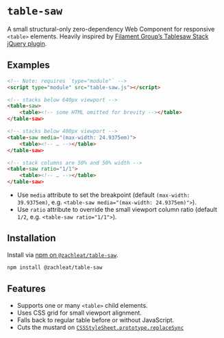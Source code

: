 # `table-saw`

A small structural-only zero-dependency Web Component for responsive `<table>` elements. Heavily inspired by [Filament Group’s Tablesaw Stack jQuery plugin](https://github.com/filamentgroup/tablesaw).

## Examples

```html
<!-- Note: requires `type="module"` -->
<script type="module" src="table-saw.js"></script>

<!-- stacks below 640px viewport -->
<table-saw>
	<table><!-- some HTML omitted for brevity --></table>
</table-saw>

<!-- stacks below 400px viewport -->
<table-saw media="(max-width: 24.9375em)">
	<table><!-- … --></table>
</table-saw>

<!-- stack columns are 50% and 50% width -->
<table-saw ratio="1/1">
	<table><!-- … --></table>
</table-saw>
```

* Use `media` attribute to set the breakpoint (default `(max-width: 39.9375em)`, e.g. `<table-saw media="(max-width: 24.9375em)">`).
* Use `ratio` attribute to override the small viewport column ratio (default `1/2`, e.g. `<table-saw ratio="1/1">`).

## Installation

Install via [npm on `@zachleat/table-saw`](https://www.npmjs.com/package/@zachleat/table-saw).

```sh
npm install @zachleat/table-saw
```

## Features

* Supports one or many `<table>` child elements.
* Uses CSS grid for small viewport alignment.
* Falls back to regular table before or without JavaScript.
* Cuts the mustard on [`CSSStyleSheet.prototype.replaceSync`](https://caniuse.com/mdn-api_cssstylesheet_replacesync)